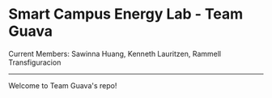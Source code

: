 # Smart Campus Energy Lab - Team Guava
Current Members: Sawinna Huang, Kenneth Lauritzen, Rammell Transfiguracion

*** 
Welcome to Team Guava's repo! 

